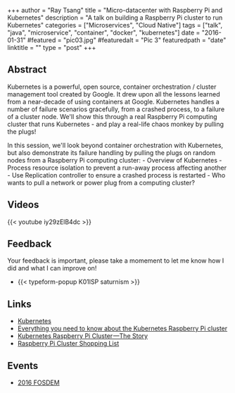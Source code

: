 +++
author = "Ray Tsang"
title = "Micro-datacenter with Raspberry Pi and Kubernetes"
description = "A talk on building a Raspberry Pi cluster to run Kubernetes"
categories = ["Microservices", "Cloud Native"]
tags = ["talk", "java", "microservice", "container", "docker", "kubernetes"]
date = "2016-01-31"
#featured = "pic03.jpg"
#featuredalt = "Pic 3"
featuredpath = "date"
linktitle = ""
type = "post"
+++

## Abstract
Kubernetes is a powerful, open source, container orchestration / cluster management tool created by Google. It drew upon all the lessons learned from a near-decade of using containers at Google. Kubernetes handles a number of failure scenarios gracefully, from a crashed process, to a failure of a cluster node. We'll show this through a real Raspberry Pi computing cluster that runs Kubernetes - and play a real-life chaos monkey by pulling the plugs!

In this session, we'll look beyond container orchestration with Kubernetes, but also demonstrate its failure handling by pulling the plugs on random nodes from a Raspberry Pi computing cluster: - Overview of Kubernetes - Process resource isolation to prevent a run-away process affecting another - Use Replication controller to ensure a crashed process is restarted - Who wants to pull a network or power plug from a computing cluster?

## Videos
{{< youtube iy29zElB4dc >}}

## Feedback
Your feedback is important, please take a momement to let me know how I did and what I can improve on!

- {{< typeform-popup K01lSP saturnism >}}

## Links
- [Kubernetes](https://kubernetes.io)
- [Everything you need to know about the Kubernetes Raspberry Pi cluster](https://medium.com/google-cloud/everything-you-need-to-know-about-the-kubernetes-raspberry-pi-cluster-2a2413bfa0fa)
- [Kubernetes Raspberry Pi Cluster —The Story](https://medium.com/google-cloud/kubernetes-raspberry-pi-cluster-the-story-ace773cf8573)
- [Raspberry Pi Cluster Shopping List](http://blog.kubernetes.io/2015/11/creating-a-Raspberry-Pi-cluster-running-Kubernetes-the-shopping-list-Part-1.html)

## Events
- [2016 FOSDEM](https://archive.fosdem.org/2016/schedule/event/kubernetes/)
